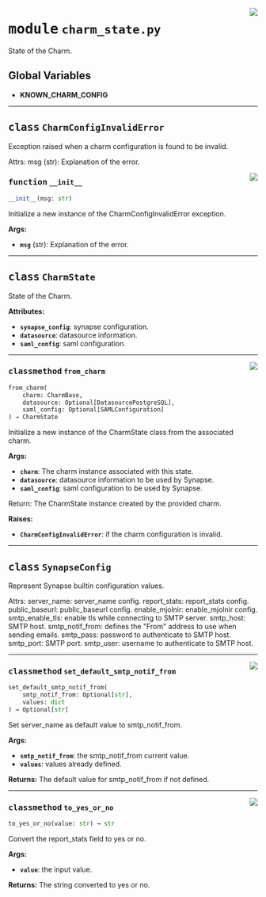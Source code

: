 <!-- markdownlint-disable -->

<a href="../src/charm_state.py#L0"><img align="right" style="float:right;" src="https://img.shields.io/badge/-source-cccccc?style=flat-square"></a>

# <kbd>module</kbd> `charm_state.py`
State of the Charm. 

**Global Variables**
---------------
- **KNOWN_CHARM_CONFIG**


---

## <kbd>class</kbd> `CharmConfigInvalidError`
Exception raised when a charm configuration is found to be invalid. 

Attrs:  msg (str): Explanation of the error. 

<a href="../src/charm_state.py#L45"><img align="right" style="float:right;" src="https://img.shields.io/badge/-source-cccccc?style=flat-square"></a>

### <kbd>function</kbd> `__init__`

```python
__init__(msg: str)
```

Initialize a new instance of the CharmConfigInvalidError exception. 



**Args:**
 
 - <b>`msg`</b> (str):  Explanation of the error. 





---

## <kbd>class</kbd> `CharmState`
State of the Charm. 



**Attributes:**
 
 - <b>`synapse_config`</b>:  synapse configuration. 
 - <b>`datasource`</b>:  datasource information. 
 - <b>`saml_config`</b>:  saml configuration. 




---

<a href="../src/charm_state.py#L139"><img align="right" style="float:right;" src="https://img.shields.io/badge/-source-cccccc?style=flat-square"></a>

### <kbd>classmethod</kbd> `from_charm`

```python
from_charm(
    charm: CharmBase,
    datasource: Optional[DatasourcePostgreSQL],
    saml_config: Optional[SAMLConfiguration]
) → CharmState
```

Initialize a new instance of the CharmState class from the associated charm. 



**Args:**
 
 - <b>`charm`</b>:  The charm instance associated with this state. 
 - <b>`datasource`</b>:  datasource information to be used by Synapse. 
 - <b>`saml_config`</b>:  saml configuration to be used by Synapse. 

Return: The CharmState instance created by the provided charm. 



**Raises:**
 
 - <b>`CharmConfigInvalidError`</b>:  if the charm configuration is invalid. 


---

## <kbd>class</kbd> `SynapseConfig`
Represent Synapse builtin configuration values. 

Attrs:  server_name: server_name config.  report_stats: report_stats config.  public_baseurl: public_baseurl config.  enable_mjolnir: enable_mjolnir config.  smtp_enable_tls: enable tls while connecting to SMTP server.  smtp_host: SMTP host.  smtp_notif_from: defines the "From" address to use when sending emails.  smtp_pass: password to authenticate to SMTP host.  smtp_port: SMTP port.  smtp_user: username to authenticate to SMTP host. 




---

<a href="../src/charm_state.py#L90"><img align="right" style="float:right;" src="https://img.shields.io/badge/-source-cccccc?style=flat-square"></a>

### <kbd>classmethod</kbd> `set_default_smtp_notif_from`

```python
set_default_smtp_notif_from(
    smtp_notif_from: Optional[str],
    values: dict
) → Optional[str]
```

Set server_name as default value to smtp_notif_from. 



**Args:**
 
 - <b>`smtp_notif_from`</b>:  the smtp_notif_from current value. 
 - <b>`values`</b>:  values already defined. 



**Returns:**
 The default value for smtp_notif_from if not defined. 

---

<a href="../src/charm_state.py#L109"><img align="right" style="float:right;" src="https://img.shields.io/badge/-source-cccccc?style=flat-square"></a>

### <kbd>classmethod</kbd> `to_yes_or_no`

```python
to_yes_or_no(value: str) → str
```

Convert the report_stats field to yes or no. 



**Args:**
 
 - <b>`value`</b>:  the input value. 



**Returns:**
 The string converted to yes or no. 


